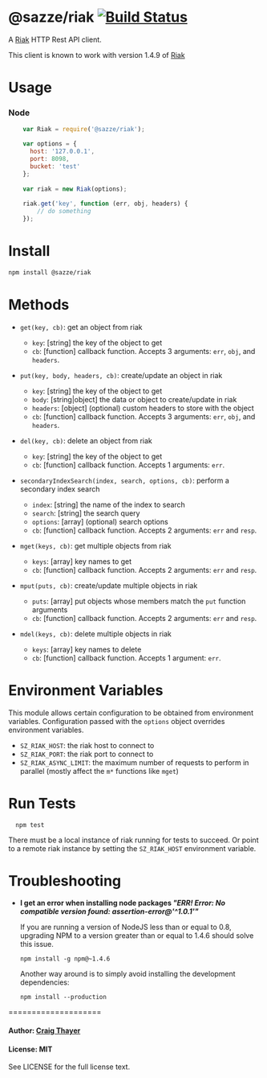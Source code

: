 @sazze/riak [![Build Status](https://travis-ci.org/sazze/node-riak.svg?branch=master%2Fmaster)](https://travis-ci.org/sazze/node-riak)
====================

A [Riak][0] HTTP Rest API client.

This client is known to work with version 1.4.9 of [Riak][0]

Usage
====================

### Node

``` js
    var Riak = require('@sazze/riak');

    var options = {
      host: '127.0.0.1',
      port: 8098,
      bucket: 'test'
    };
    
    var riak = new Riak(options);
    
    riak.get('key', function (err, obj, headers) {
        // do something
    });
```

Install
====================

``` bash
npm install @sazze/riak
```

Methods
====================

* `get(key, cb)`: get an object from riak
    * `key`: [string] the key of the object to get
    * `cb`: [function] callback function.  Accepts 3 arguments: `err`, `obj`, and `headers`.

* `put(key, body, headers, cb)`: create/update an object in riak
    * `key`: [string] the key of the object to get
    * `body`: [string|object] the data or object to create/update in riak
    * `headers`: [object] \(optional) custom headers to store with the object
    * `cb`: [function] callback function.  Accepts 3 arguments: `err`, `obj`, and `headers`.

* `del(key, cb)`: delete an object from riak
    * `key`: [string] the key of the object to get
    * `cb`: [function] callback function.  Accepts 1 arguments: `err`.

* `secondaryIndexSearch(index, search, options, cb)`: perform a secondary index search
    * `index`: [string] the name of the index to search
    * `search`: [string] the search query
    * `options`: [array] \(optional) search options
    * `cb`: [function] callback function.  Accepts 2 arguments: `err` and `resp`.

* `mget(keys, cb)`: get multiple objects from riak
    * `keys`: [array] key names to get
    * `cb`: [function] callback function.  Accepts 2 arguments: `err` and `resp`.

* `mput(puts, cb)`: create/update multiple objects in riak
    * `puts`: [array] put objects whose members match the `put` function arguments
    * `cb`: [function] callback function. Accepts 2 arguments: `err` and `resp`.

* `mdel(keys, cb)`: delete multiple objects in riak
    * `keys`: [array] key names to delete
    * `cb`: [function] callback function.  Accepts 1 argument: `err`.


Environment Variables
====================

This module allows certain configuration to be obtained from environment variables.  Configuration passed with the `options` object overrides environment variables.

* `SZ_RIAK_HOST`: the riak host to connect to
* `SZ_RIAK_PORT`: the riak port to connect to
* `SZ_RIAK_ASYNC_LIMIT`: the maximum number of requests to perform in parallel (mostly affect the `m*` functions like `mget`)

Run Tests
====================

```
  npm test
```

There must be a local instance of riak running for tests to succeed.  Or point to a remote riak instance by setting the `SZ_RIAK_HOST` environment variable.

Troubleshooting
====================

* **I get an error when installing node packages *"ERR! Error: No compatible version found: assertion-error@'^1.0.1'"***

  If you are running a version of NodeJS less than or equal to 0.8, upgrading NPM to a version greater than or equal to 1.4.6 should solve this issue.

  ```
  npm install -g npm@~1.4.6
  ```

  Another way around is to simply avoid installing the development dependencies:

  ```
  npm install --production
  ```

====================

#### Author: [Craig Thayer](https://github.com/sazze)

#### License: MIT

See LICENSE for the full license text.

[0]: http://basho.com/products/riak-kv/